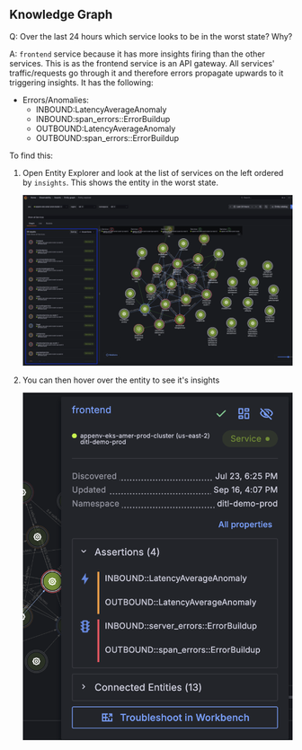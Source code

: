## Knowledge Graph
Q: Over the last 24 hours which service looks to be in the worst state? Why?

A: `frontend` service because it has more insights firing than the other services. This is as the frontend service is an API gateway. All services' traffic/requests go through it and therefore errors propagate upwards to it triggering insights. It has the following:
- Errors/Anomalies:
    - INBOUND:LatencyAverageAnomaly
    - INBOUND:span_errors::ErrorBuildup
    - OUTBOUND:LatencyAverageAnomaly
    - OUTBOUND:span_errors::ErrorBuildup

To find this:
1. Open Entity Explorer and look at the list of services on the left ordered by `insights`. This shows the entity in the worst state. 

    ![allentities](/images/breakout_2/1.1-asserts-1.png)

1. You can then hover over the entity to see it's insights

    ![allentities](/images/breakout_2/1.1-asserts-2.png)
